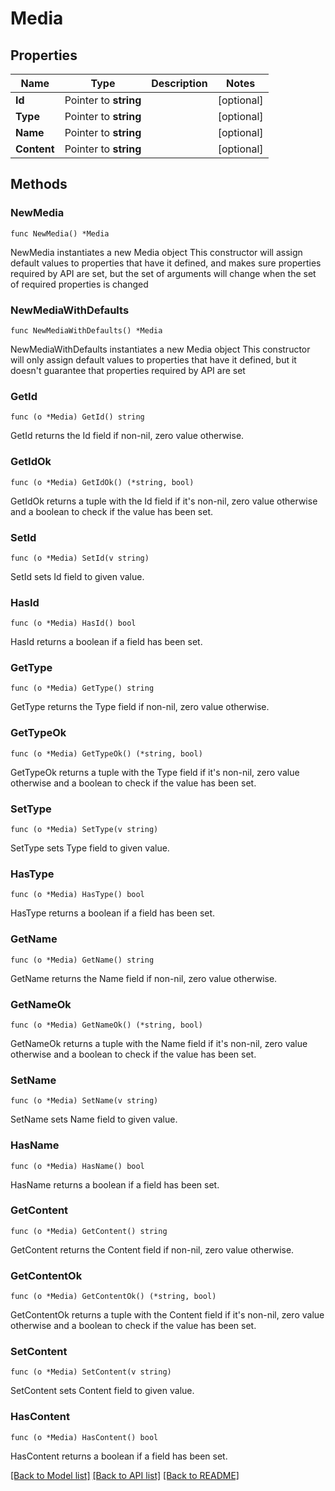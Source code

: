 # Media

## Properties

Name | Type | Description | Notes
------------ | ------------- | ------------- | -------------
**Id** | Pointer to **string** |  | [optional] 
**Type** | Pointer to **string** |  | [optional] 
**Name** | Pointer to **string** |  | [optional] 
**Content** | Pointer to **string** |  | [optional] 

## Methods

### NewMedia

`func NewMedia() *Media`

NewMedia instantiates a new Media object
This constructor will assign default values to properties that have it defined,
and makes sure properties required by API are set, but the set of arguments
will change when the set of required properties is changed

### NewMediaWithDefaults

`func NewMediaWithDefaults() *Media`

NewMediaWithDefaults instantiates a new Media object
This constructor will only assign default values to properties that have it defined,
but it doesn't guarantee that properties required by API are set

### GetId

`func (o *Media) GetId() string`

GetId returns the Id field if non-nil, zero value otherwise.

### GetIdOk

`func (o *Media) GetIdOk() (*string, bool)`

GetIdOk returns a tuple with the Id field if it's non-nil, zero value otherwise
and a boolean to check if the value has been set.

### SetId

`func (o *Media) SetId(v string)`

SetId sets Id field to given value.

### HasId

`func (o *Media) HasId() bool`

HasId returns a boolean if a field has been set.

### GetType

`func (o *Media) GetType() string`

GetType returns the Type field if non-nil, zero value otherwise.

### GetTypeOk

`func (o *Media) GetTypeOk() (*string, bool)`

GetTypeOk returns a tuple with the Type field if it's non-nil, zero value otherwise
and a boolean to check if the value has been set.

### SetType

`func (o *Media) SetType(v string)`

SetType sets Type field to given value.

### HasType

`func (o *Media) HasType() bool`

HasType returns a boolean if a field has been set.

### GetName

`func (o *Media) GetName() string`

GetName returns the Name field if non-nil, zero value otherwise.

### GetNameOk

`func (o *Media) GetNameOk() (*string, bool)`

GetNameOk returns a tuple with the Name field if it's non-nil, zero value otherwise
and a boolean to check if the value has been set.

### SetName

`func (o *Media) SetName(v string)`

SetName sets Name field to given value.

### HasName

`func (o *Media) HasName() bool`

HasName returns a boolean if a field has been set.

### GetContent

`func (o *Media) GetContent() string`

GetContent returns the Content field if non-nil, zero value otherwise.

### GetContentOk

`func (o *Media) GetContentOk() (*string, bool)`

GetContentOk returns a tuple with the Content field if it's non-nil, zero value otherwise
and a boolean to check if the value has been set.

### SetContent

`func (o *Media) SetContent(v string)`

SetContent sets Content field to given value.

### HasContent

`func (o *Media) HasContent() bool`

HasContent returns a boolean if a field has been set.


[[Back to Model list]](../README.md#documentation-for-models) [[Back to API list]](../README.md#documentation-for-api-endpoints) [[Back to README]](../README.md)


